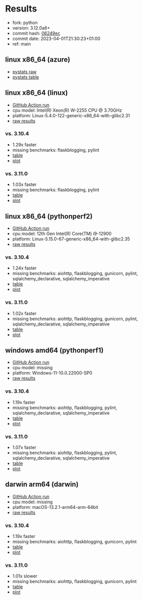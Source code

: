 # Results

- fork: python
- version: 3.12.0a6+
- commit hash: [06249ec](https://github.com/python/cpython/commit/06249ec)
- commit date: 2023-04-01T21:30:23+01:00
- ref: main

## linux x86_64 (azure)

- [pystats raw](bm-20230401-azure-x86_64-python-main-3.12.0a6%2B-06249ec-pystats.json)
- [pystats table](bm-20230401-azure-x86_64-python-main-3.12.0a6%2B-06249ec-pystats.md)

## linux x86_64 (linux)

- [GitHub Action run](https://github.com/faster-cpython/benchmarking/actions/runs/4585971556)
- cpu model: Intel(R) Xeon(R) W-2255 CPU @ 3.70GHz
- platform: Linux-5.4.0-122-generic-x86_64-with-glibc2.31
- [raw results](bm-20230401-linux-x86_64-python-main-3.12.0a6%2B-06249ec.json)

### vs. 3.10.4

- 1.29x faster
- missing benchmarks: flaskblogging, pylint
- [table](bm-20230401-linux-x86_64-python-main-3.12.0a6%2B-06249ec-vs-3.10.4.md)
- [plot](bm-20230401-linux-x86_64-python-main-3.12.0a6%2B-06249ec-vs-3.10.4.png)

### vs. 3.11.0

- 1.03x faster
- missing benchmarks: flaskblogging, pylint
- [table](bm-20230401-linux-x86_64-python-main-3.12.0a6%2B-06249ec-vs-3.11.0.md)
- [plot](bm-20230401-linux-x86_64-python-main-3.12.0a6%2B-06249ec-vs-3.11.0.png)

## linux x86_64 (pythonperf2)

- [GitHub Action run](https://github.com/faster-cpython/benchmarking/actions/runs/4585971556)
- cpu model: 12th Gen Intel(R) Core(TM) i9-12900
- platform: Linux-5.15.0-67-generic-x86_64-with-glibc2.35
- [raw results](bm-20230401-pythonperf2-x86_64-python-main-3.12.0a6%2B-06249ec.json)

### vs. 3.10.4

- 1.24x faster
- missing benchmarks: aiohttp, flaskblogging, gunicorn, pylint, sqlalchemy_declarative, sqlalchemy_imperative
- [table](bm-20230401-pythonperf2-x86_64-python-main-3.12.0a6%2B-06249ec-vs-3.10.4.md)
- [plot](bm-20230401-pythonperf2-x86_64-python-main-3.12.0a6%2B-06249ec-vs-3.10.4.png)

### vs. 3.11.0

- 1.02x faster
- missing benchmarks: aiohttp, flaskblogging, gunicorn, pylint, sqlalchemy_declarative, sqlalchemy_imperative
- [table](bm-20230401-pythonperf2-x86_64-python-main-3.12.0a6%2B-06249ec-vs-3.11.0.md)
- [plot](bm-20230401-pythonperf2-x86_64-python-main-3.12.0a6%2B-06249ec-vs-3.11.0.png)

## windows amd64 (pythonperf1)

- [GitHub Action run](https://github.com/faster-cpython/benchmarking/actions/runs/4585971556)
- cpu model: missing
- platform: Windows-11-10.0.22000-SP0
- [raw results](bm-20230401-pythonperf1-amd64-python-main-3.12.0a6%2B-06249ec.json)

### vs. 3.10.4

- 1.19x faster
- missing benchmarks: aiohttp, flaskblogging, pylint, sqlalchemy_declarative, sqlalchemy_imperative
- [table](bm-20230401-pythonperf1-amd64-python-main-3.12.0a6%2B-06249ec-vs-3.10.4.md)
- [plot](bm-20230401-pythonperf1-amd64-python-main-3.12.0a6%2B-06249ec-vs-3.10.4.png)

### vs. 3.11.0

- 1.07x faster
- missing benchmarks: aiohttp, flaskblogging, pylint, sqlalchemy_declarative, sqlalchemy_imperative
- [table](bm-20230401-pythonperf1-amd64-python-main-3.12.0a6%2B-06249ec-vs-3.11.0.md)
- [plot](bm-20230401-pythonperf1-amd64-python-main-3.12.0a6%2B-06249ec-vs-3.11.0.png)

## darwin arm64 (darwin)

- [GitHub Action run](https://github.com/faster-cpython/benchmarking/actions/runs/4585971556)
- cpu model: missing
- platform: macOS-13.2.1-arm64-arm-64bit
- [raw results](bm-20230401-darwin-arm64-python-main-3.12.0a6%2B-06249ec.json)

### vs. 3.10.4

- 1.19x faster
- missing benchmarks: aiohttp, flaskblogging, gunicorn, pylint
- [table](bm-20230401-darwin-arm64-python-main-3.12.0a6%2B-06249ec-vs-3.10.4.md)
- [plot](bm-20230401-darwin-arm64-python-main-3.12.0a6%2B-06249ec-vs-3.10.4.png)

### vs. 3.11.0

- 1.01x slower
- missing benchmarks: aiohttp, flaskblogging, gunicorn, pylint
- [table](bm-20230401-darwin-arm64-python-main-3.12.0a6%2B-06249ec-vs-3.11.0.md)
- [plot](bm-20230401-darwin-arm64-python-main-3.12.0a6%2B-06249ec-vs-3.11.0.png)

